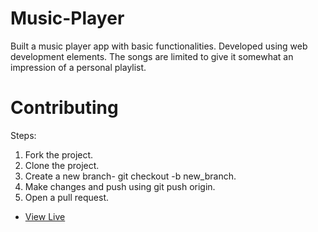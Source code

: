 # Music-Player

Built a music player app with basic functionalities. 
Developed using web development elements.
The songs are limited to give it somewhat an impression of a personal playlist.

# Contributing

Steps:
1) Fork the project.
2) Clone the project.
3) Create a new branch- git checkout -b new_branch.
4) Make changes and push using git push origin.
5) Open a pull request.

* [View Live](https://music-player10.netlify.app/)
